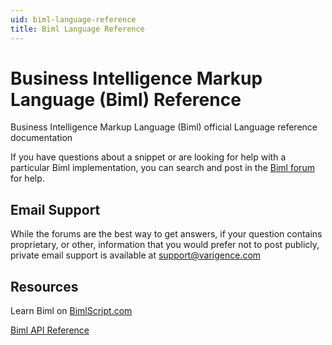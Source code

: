 ```yaml
---
uid: biml-language-reference
title: Biml Language Reference
---
```

# Business Intelligence Markup Language (Biml) Reference

Business Intelligence Markup Language (Biml) official Language reference documentation

If you have questions about a snippet or are looking for help with a particular Biml implementation, you can search and post in the [Biml forum](https://varigence.com/Forums?forumName=Biml) for help.

## Email Support

While the forums are the best way to get answers, if your question contains proprietary, or other, information that you would prefer not to post publicly, private email support is available at [support@varigence.com](mailto:support@varigence.com)

## Resources

Learn Biml on [BimlScript.com](http://bimlscript.com/)

[Biml API Reference](xref:biml-api-reference)
